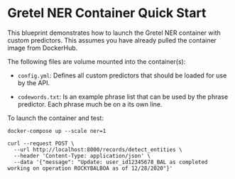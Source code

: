 # Gretel NER Container Quick Start

This blueprint demonstrates how to launch the Gretel NER container with custom predictors. This assumes you have already
pulled the container image from DockerHub.

The following files are volume mounted into the container(s):

- `config.yml`: Defines all custom predictors that should be loaded for use by the API.

- `codewords.txt`: Is an example phrase list that can be used by the phrase predictor. Each phrase much be on a its own line.

To launch the container and test:

```
docker-compose up --scale ner=1
```

```
curl --request POST \
  --url http://localhost:8000/records/detect_entities \
  --header 'Content-Type: application/json' \
  --data '{"message": "Update: user_id12345678_BAL as completed working on operation ROCKYBALBOA as of 12/28/2020"}'
```